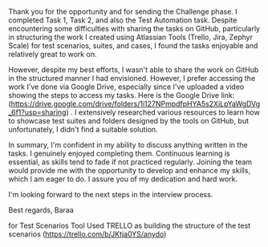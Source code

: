 Thank you for the opportunity and for sending the Challenge phase. I completed Task 1, Task 2, and also the Test Automation task.
Despite encountering some difficulties with sharing the tasks on GitHub, particularly in structuring the work I created using Atlassian Tools (Trello, Jira, Zephyr Scale) for test scenarios, suites, and cases, 
I found the tasks enjoyable and relatively great to work on.

However, despite my best efforts, I wasn't able to share the work on GitHub in the structured manner I had envisioned. However,
I prefer accessing the work I've done via Google Drive, especially since I've uploaded a video showing the steps to access my tasks. Here is the Google Drive link: (https://drive.google.com/drive/folders/1i127NPmpdfpHYA5s2XiLpYaWgDVg_6f1?usp=sharing) .
I extensively researched various resources to learn how to showcase test suites and folders designed by the tools on GitHub, but unfortunately, I didn't find a suitable solution.

In summary, I'm confident in my ability to discuss anything written in the tasks.
I genuinely enjoyed completing them. Continuous learning is essential, as skills tend to fade if not practiced regularly. 
Joining the team would provide me with the opportunity to develop and enhance my skills, which I am eager to do. I assure you of my dedication and hard work.

I'm looking forward to the next steps in the interview process.

Best regards,
Baraa

for Test Scenarios  Tool Used TRELLO as building the structure of the test scenarios
                        (https://trello.com/b/JKtja0YS/anydo)


